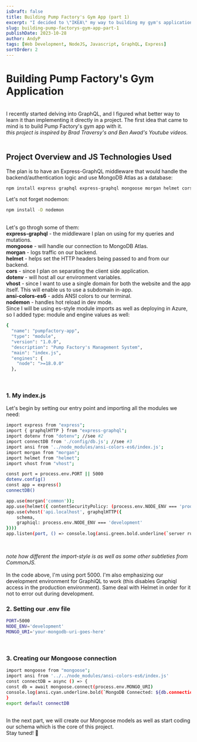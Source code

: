 ```yaml
---
isDraft: false
title: Building Pump Factory's Gym App (part 1)
excerpt: "I decided to \"IKEA\" my way to building my gym's application. This is part 1... "
slug: building-pump-factorys-gym-app-part-1
publishDate: 2023-10-28
author: AndyP
tags: [Web Development, NodeJS, Javascript, GraphQL, Express]
sortOrder: 2
---
```


# Building Pump Factory's Gym Application
\
I recently started delving into GraphQL, and I figured what better way to learn it than implementing it directly in a project. The first idea that came to mind is to build Pump Factory's gym app with it.\
*this project is inspired by Brad Traversy's and Ben Awad's Youtube videos.*
<br/>
<br/>
## Project Overview and JS Technologies Used

The plan is to have an Express-GraphQL middleware that would handle the backend/authentication logic and use MongoDB Atlas as a database:
```bash
npm install express graphql express-graphql mongoose morgan helmet cors dotenv ansi-colors-es6 vhost
```
Let's not forget nodemon:
```bash
npm install -D nodemon
```
\
Let's go throgh some of them:\
**express-graphql** - the middleware I plan on using for my queries and mutations.\
**mongoose** - will handle our connection to MongoDB Atlas.\
**morgan** - logs traffic on our backend.\
**helmet** - helps set the HTTP headers being passed to and from our backend.\
**cors** - since I plan on separating the client side application.\
**dotenv** - will host all our environment variables.\
**vhost** - since I want to use a single domain for both the website and the app itself. This will enable us to use a subdomain in-app.\
**ansi-colors-es6** - adds ANSI colors to our terminal.\
**nodemon** - handles hot reload in dev mode.\
Since I will be using es-style module imports as well as deploying in Azure, so I added type: module and engine values as well:
```bash
{
  "name": "pumpfactory-app",
  "type": "module",
  "version": "1.0.0",
  "description": "Pump Factory's Management System",
  "main": "index.js",
  "engines": {
    "node": ">=18.0.0"
  },

```
<br/>

### 1. My index.js

Let's begin by setting our entry point and importing all the modules we need:
```bash
import express from "express";
import { graphqlHTTP } from "express-graphql";
import dotenv from "dotenv"; //see #2
import connectDB from './config/db.js'; //see #3
import ansi from '../node_modules/ansi-colors-es6/index.js';
import morgan from "morgan";
import helmet from "helmet";
import vhost from "vhost";

const port = process.env.PORT || 5000
dotenv.config()
const app = express()
connectDB()

app.use(morgan('common'));
app.use(helmet({ contentSecurityPolicy: (process.env.NODE_ENV === 'production') ? undefined : false }));
app.use(vhost('api.localhost', graphqlHTTP({
    schema,
    graphiql: process.env.NODE_ENV === 'development'
})))
app.listen(port, () => console.log(ansi.green.bold.underline(`server running on port ${port}`)));
```
<br/>

*note how different the import-style is as well as some other subtleties from CommonJS.*\
\
In the code above, I'm using port 5000. I'm also emphasizing our development environment for GraphiQL to work (this disables Graphiql access in the production environment). Same deal with Helmet in order for it not to error out during development.
<br/>
### 2. Setting our .env file
```bash
PORT=5000
NODE_ENV='development'
MONGO_URI='your-mongodb-uri-goes-here'
```
<br/>

### 3. Creating our Mongoose connection

```bash
import mongoose from "mongoose";
import ansi from '../../node_modules/ansi-colors-es6/index.js'
const connectDB = async () => {
const db = await mongoose.connect(process.env.MONGO_URI)
console.log(ansi.cyan.underline.bold(`MongoDB Connected: ${db.connection.host}`))
}
export default connectDB
```
<br/>
In the next part, we will create our Mongoose models as well as start coding our schema which is the core of this project.
<br/>
Stay tuned! 🦾